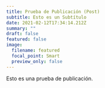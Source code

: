 ```yaml
---
title: Prueba de Publicación (Post)
subtitle: Esto es un Subtítulo
date: 2021-02-12T17:34:14.212Z
summary: ""
draft: false
featured: false
image:
  filename: featured
  focal_point: Smart
  preview_only: false
---
```

Esto es una prueba de publicación.